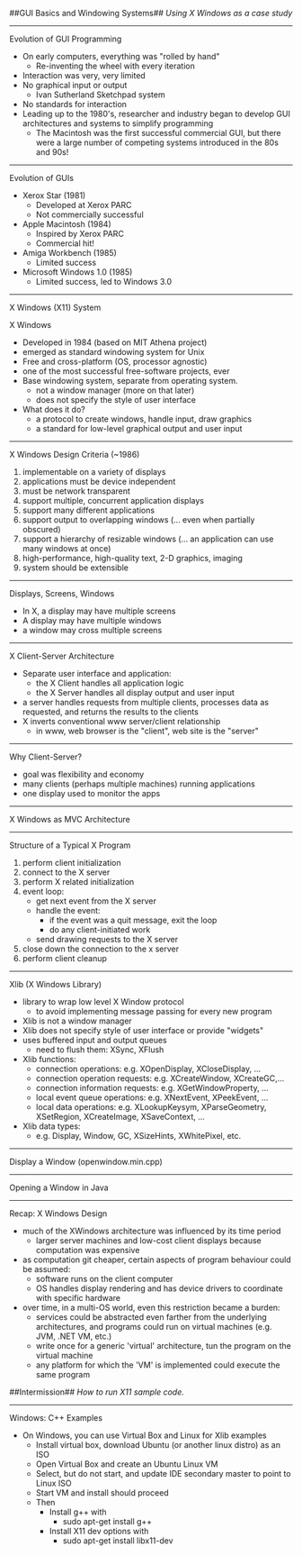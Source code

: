 ##GUI Basics and Windowing Systems##
*Using X Windows as a case study*

---
Evolution of GUI Programming

- On early computers, everything was "rolled by hand"
	- Re-inventing the wheel with every iteration
- Interaction was very, very limited
- No graphical input or output
	- Ivan Sutherland Sketchpad system
- No standards for interaction
- Leading up to the 1980's, researcher and industry began to develop GUI architectures and systems to simplify programming
	- The Macintosh was the first successful commercial GUI, but there were a large number of competing systems introduced in the 80s and 90s!

---
Evolution of GUIs

- Xerox Star (1981)
	- Developed at Xerox PARC
	- Not commercially successful
- Apple Macintosh (1984)
	- Inspired by Xerox PARC
	- Commercial hit!
- Amiga Workbench (1985)
	- Limited success
- Microsoft Windows 1.0 (1985)
	- Limited success, led to Windows 3.0

---
X Windows (X11) System

X Windows

- Developed in 1984 (based on MIT Athena project)
- emerged as standard windowing system for Unix
- Free and cross-platform (OS, processor agnostic)
- one of the most successful free-software projects, ever
- Base windowing system, separate from operating system.
	- not a window manager (more on that later)
	- does not specify the style of user interface
- What does it do?
	- a protocol to create windows, handle input, draw graphics
	- a standard for low-level graphical output and user input

---
X Windows Design Criteria (~1986)

1. implementable on a variety of displays
2. applications must be device independent
3. must be network transparent
4. support multiple, concurrent application displays
5. support many different applications
6. support output to overlapping windows (... even when partially obscured)
7. support a hierarchy of resizable windows (... an application can use many windows at once)
8. high-performance, high-quality text, 2-D graphics, imaging
9. system should be extensible

---
Displays, Screens, Windows

- In X, a display may have multiple screens
- A display may have multiple windows
- a window may cross multiple screens

---
X Client-Server Architecture

- Separate user interface and application:
	- the X Client handles all application logic
	- the X Server handles all display output and user input
- a server handles requests from multiple clients, processes data as requested, and returns the results to the clients
- X inverts conventional www server/client relationship
	- in www, web browser is the "client", web site is the "server"

---
Why Client-Server?

- goal was flexibility and economy
- many clients (perhaps multiple machines) running applications
- one display used to monitor the apps

---
X Windows as MVC Architecture

---
Structure of a Typical X Program

1. perform client initialization
2. connect to the X server
3. perform X related initialization
4. event loop:
	- get next event from the X server
	- handle the event:
		- if the event was a quit message, exit the loop
		- do any client-initiated work
	- send drawing requests to the X server
5. close down the connection to the x server
6. perform client cleanup

---
Xlib (X Windows Library)

- library to wrap low level X Window protocol
	- to avoid implementing message passing for every new program
- Xlib is not a window manager
- Xlib does not specify style of user interface or provide "widgets"
- uses buffered input and output queues
	- need to flush them: XSync, XFlush
- Xlib functions:
	- connection operations: e.g. XOpenDisplay, XCloseDisplay, ...
	- connection operation requests:  e.g. XCreateWindow, XCreateGC,...
	- connection information requests: e.g. XGetWindowProperty, ...
	- local event queue operations: e.g. XNextEvent, XPeekEvent, ...
	- local data operations: e.g. XLookupKeysym, XParseGeometry, XSetRegion, XCreateImage, XSaveContext, ...
- Xlib data types:
	- e.g. Display, Window, GC, XSizeHints, XWhitePixel, etc.

---
Display a Window (openwindow.min.cpp)

---

Opening a Window in Java

---
Recap: X Windows Design

- much of the XWindows architecture was influenced by its time period
	- larger server machines and low-cost client displays because computation was expensive
- as computation git cheaper, certain aspects of program behaviour could be assumed:
	- software runs on the client computer
	- OS handles display rendering and has device drivers to coordinate with specific hardware
- over time, in a multi-OS world, even this restriction became a burden:
	- services could be abstracted even farther from the underlying architectures, and programs could run on virtual machines (e.g. JVM, .NET VM, etc.)
	- write once for a generic 'virtual' architecture, tun the program on the virtual machine
	- any platform for which the 'VM' is implemented could execute the same program

##Intermission##
*How to run X11 sample code.*

---
Windows: C++ Examples

- On Windows, you can use Virtual Box and Linux for Xlib examples	- Install virtual box, download Ubuntu (or another linux distro) as an ISO
	- Open Virtual Box and create an Ubuntu Linux VM
	- Select, but do not start, and update IDE secondary master to point to Linux ISO
	- Start VM and install should proceed
	- Then
		- Install g++ with
			- sudo apt-get install g++
		- Install X11 dev options with
			- sudo apt-get install libx11-dev


